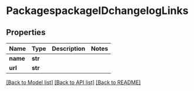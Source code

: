 # PackagespackageIDchangelogLinks

## Properties
Name | Type | Description | Notes
------------ | ------------- | ------------- | -------------
**name** | **str** |  | 
**url** | **str** |  | 

[[Back to Model list]](../README.md#documentation-for-models) [[Back to API list]](../README.md#documentation-for-api-endpoints) [[Back to README]](../README.md)

